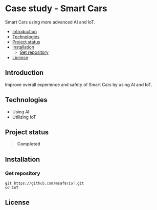 <h1> Case study - Smart Cars </h1>
Smart Cars using more advanced AI and IoT.

- [Introduction](#introduction)
- [Technologies](#technologies)
- [Project status](#project-status)
- [Installation](#installation)
  - [Get repository](#get-repository)
- [License](#license)

## Introduction

Improve overall experience and safety of Smart Cars by using AI and IoT.

## Technologies

- Using AI
- Utilizing IoT

## Project status

> **Completed**

## Installation

### Get repository

```git
git https://github.com/msaf9/IoT.git
cd IoT
```

## License
